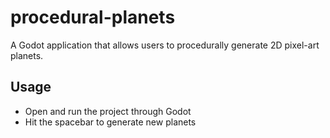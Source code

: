 # procedural-planets
A Godot application that allows users to procedurally generate 2D pixel-art planets.

## Usage
- Open and run the project through Godot
- Hit the spacebar to generate new planets